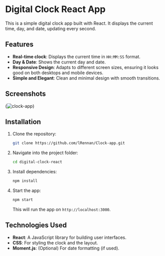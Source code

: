 # Digital Clock React App

This is a simple digital clock app built with React. It displays the current time, day, and date, updating every second.

## Features

- **Real-time clock**: Displays the current time in `HH:MM:SS` format.
- **Day & Date**: Shows the current day and date.
- **Responsive Design**: Adapts to different screen sizes, ensuring it looks good on both desktops and mobile devices.
- **Simple and Elegant**: Clean and minimal design with smooth transitions.

## Screenshots

(![clock-app](https://github.com/user-attachments/assets/3c8337f5-069c-4e48-a08a-72d54f210e6e))

## Installation

1. Clone the repository:

   ```bash
   git clone https://github.com/lRennan/Clock-app.git
   ```

2. Navigate into the project folder:

   ```bash
   cd digital-clock-react
   ```

3. Install dependencies:

   ```bash
   npm install
   ```

4. Start the app:

   ```bash
   npm start
   ```

   This will run the app on `http://localhost:3000`.

## Technologies Used

- **React**: A JavaScript library for building user interfaces.
- **CSS**: For styling the clock and the layout.
- **Moment.js**: (Optional) For date formatting (if used).

